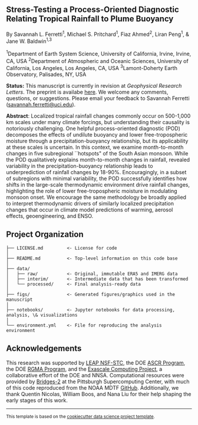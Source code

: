 Stress-Testing a Process-Oriented Diagnostic Relating Tropical Rainfall to Plume Buoyancy
------------

By Savannah L. Ferretti<sup>1</sup>, Michael S. Pritchard<sup>1</sup>, Fiaz Ahmed<sup>2</sup>, Liran Peng<sup>1</sup>, & Jane W. Baldwin<sup>1,3</sup>

<sup>1</sup>Department of Earth System Science, University of California, Irvine, Irvine, CA, USA
<sup>2</sup>Department of Atmospheric and Oceanic Sciences, University of California, Los Angeles, Los Angeles, CA, USA
<sup>3</sup>Lamont-Doherty Earth Observatory, Palisades, NY, USA

**Status:** This manuscript is currently in revision at *Geophysical Research Letters*. The preprint is availabe [here](https://essopenarchive.org/users/523896/articles/1272710-stress-testing-a-process-oriented-diagnostic-relating-tropical-rainfall-to-plume-buoyancy?commit=6e81c27fd796130f6e13c3a2273a6d76d79b5729). We welcome any comments, questions, or suggestions. Please email your feedback to Savannah Ferretti (savannah.ferretti@uci.edu).

**Abstract**: Localized tropical rainfall changes commonly occur on 500-1,000 km scales under many climate forcings, but understanding their causality is notoriously challenging. One helpful process-oriented diagnostic (POD) decomposes the effects of undilute buoyancy and lower free-tropospheric moisture through a precipitation-buoyancy relationship, but its applicability at these scales is uncertain. In this context, we examine month-to-month changes in five subregional ``hotspots" of the South Asian monsoon. While the POD qualitatively explains month-to-month changes in rainfall, revealed variability in the precipitation-buoyancy relationship leads to underprediction of rainfall changes by 18-90\%. Encouragingly, in a subset of subregions with minimal variability, the POD successfully identifies how shifts in the large-scale thermodynamic environment drive rainfall changes, highlighting the role of lower free-tropospheric moisture in modulating monsoon onset. We encourage the same methodology be broadly applied to interpret thermodynamic drivers of similarly localized precipitation changes that occur in climate model predictions of warming, aerosol effects, geoengineering, and ENSO.

Project Organization
------------
```
├── LICENSE.md         <- License for code
│
├── README.md          <- Top-level information on this code base
│
├── data/
│   ├── raw/           <- Original, immutable ERA5 and IMERG data
│   ├── interim/       <- Intermediate data that has been transformed
│   └── processed/     <- Final analysis-ready data
│
├── figs/              <- Generated figures/graphics used in the manuscript
│
├── notebooks/         <- Jupyter notebooks for data processing, analysis, \& visualizations  
│
└── environment.yml    <- File for reproducing the analysis environment
```

Acknowledgements
-------
This research was supported by [LEAP NSF-STC](https://leap.columbia.edu/), the DOE [ASCR Program](https://www.energy.gov/science/ascr/advanced-scientific-computing-research), the DOE [RGMA Program](https://eesm.science.energy.gov/program-area/regional-global-model-analysis), and the [Exascale Computing Project](https://www.exascaleproject.org/), a collaborative effort of the DOE and NNSA. Computational resources were provided by [Bridges-2](https://www.psc.edu/resources/bridges-2/) at the Pittsburgh Supercomputing Center, with much of this code reproduced from the NOAA MDTF [GitHub](https://github.com/NOAA-GFDL/MDTF-diagnostics). Additionally, we thank Quentin Nicolas, William Boos, and Nana Liu for their help shaping the early stages of this work.

--------
<p><small>This template is based on the <a target="_blank" href="https://drivendata.github.io/cookiecutter-data-science/">cookiecutter data science project template</a>.</small></p>
